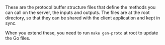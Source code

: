 These are the protocol buffer structure files that define the methods you can call on the server, the inputs and outputs. 
The files are at the root directory, so that they can be shared with the client application and kept in sync.

When you extend these, you need to run `make gen-proto` at root to update the Go files.